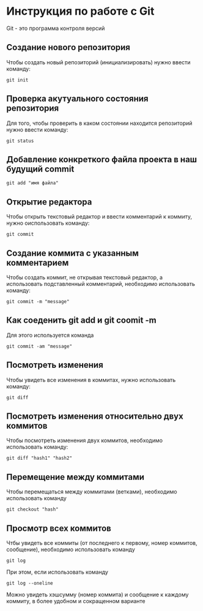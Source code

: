 # Инструкция по работе с Git

Git - это программа контроля версий

## Создание нового репозитория

Чтобы создать новый репозиторий (инициализировать) нужно ввести команду:

    git init

## Проверка акутуального состояния репозитория

Для того, чтобы проверить в каком состоянии находится репозиторий нужно ввести команду:

    git status


## Добавление конкреткого файла проекта в наш будущий commit

    git add "имя файла"

## Открытие редактора

Чтобы открыть текстовый редактор и ввести комментарий к коммиту, нужно оиспользовать команду:

    git commit

## Создание коммита с указанным комментарием

Чтобы создать коммит, не открывая текстовый редактор, а использовать подставленный комментарий, необходимо использовать команду:

    git commit -m "message"

## Как соеденить git add и git coomit -m

Для этого используется команда

    git commit -am "message"

## Посмотреть изменения

Чтобы увидеть все изменения в коммитах, нужно использовать команду:

    git diff

## Посмотреть изменения относительно двух коммитов

Чтобы посмотреть изменения двух коммитов, необходимо использовать команду:

    git diff "hash1" "hash2"

## Перемещение между коммитами 

Чтобы перемещаться между коммитами (ветками), необходимо использовать команду

    git checkout "hash"

## Просмотр всех коммитов

Чтбы увидеть все коммиты (от последнего к первому, номер коммитов, сообщение), необходимо использовать команду

    git log

При этом, если использовать команду

    git log --oneline

Можно увидеть хэшсумму (номер коммита) и сообщение к каждому коммиту, в более удобном и сокращенном варианте


